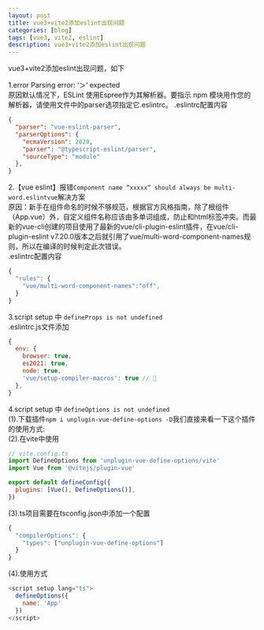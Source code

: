 ```yaml
---
layout: post
title: vue3+vite2添加eslint出现问题
categories: [blog]
tags: [vue3, vite2, eslint]
description: vue3+vite2添加eslint出现问题
---
```


vue3+vite2添加eslint出现问题，如下

1.error Parsing error: ‘＞‘ expected  
原因默认情况下，ESLint 使用Espree作为其解析器。要指示 npm 模块用作您的解析器，请使用文件中的parser选项指定它.eslintrc。
.eslintrc配置内容

```json
{
  "parser": "vue-eslint-parser",
  "parserOptions": {
    "ecmaVersion": 2020,
    "parser": "@typescript-eslint/parser",
    "sourceType": "module"
  },
}
```

2.【vue eslint】报错`Component name “xxxxx“ should always be multi-word.eslintvue`解决方案   
原因：新手在组件命名的时候不够规范，根据官方风格指南，除了根组件（App.vue）外，自定义组件名称应该由多单词组成，防止和html标签冲突。而最新的vue-cli创建的项目使用了最新的vue/cli-plugin-eslint插件，在vue/cli-plugin-eslint v7.20.0版本之后就引用了vue/multi-word-component-names规则，所以在编译的时候判定此次错误。  
.eslintrc配置内容

```js
{
  "rules": {
    "vue/multi-word-component-names":"off",
  }
}
```

3.script setup 中 `defineProps is not undefined`  
.eslintrc.js文件添加

```js
{
  env: {
    browser: true,
    es2021: true,
    node: true,
    'vue/setup-compiler-macros': true // 
  },
}
```

4.script setup 中 `defineOptions is not undefined`  
(1).下载插件`npm i unplugin-vue-define-options -D`我们直接来看一下这个插件的使用方式:   
(2).在vite中使用

```js
// vite.config.ts
import DefineOptions from 'unplugin-vue-define-options/vite'
import Vue from '@vitejs/plugin-vue'

export default defineConfig({
  plugins: [Vue(), DefineOptions()],
})
```

(3).ts项目需要在tsconfig.json中添加一个配置     

```js
{
  "compilerOptions": {
    "types": ["unplugin-vue-define-options"]
  }
}
```

(4).使用方式

```js
<script setup lang="ts">
  defineOptions({
    name: 'App'
  })
</script>
```


